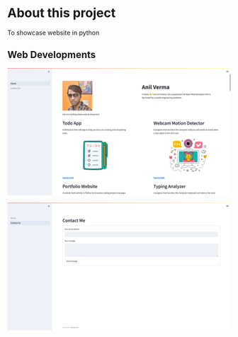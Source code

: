 # About this project
To showcase website in python

## Web Developments


![img.png](img.png)

![img_1.png](img_1.png)